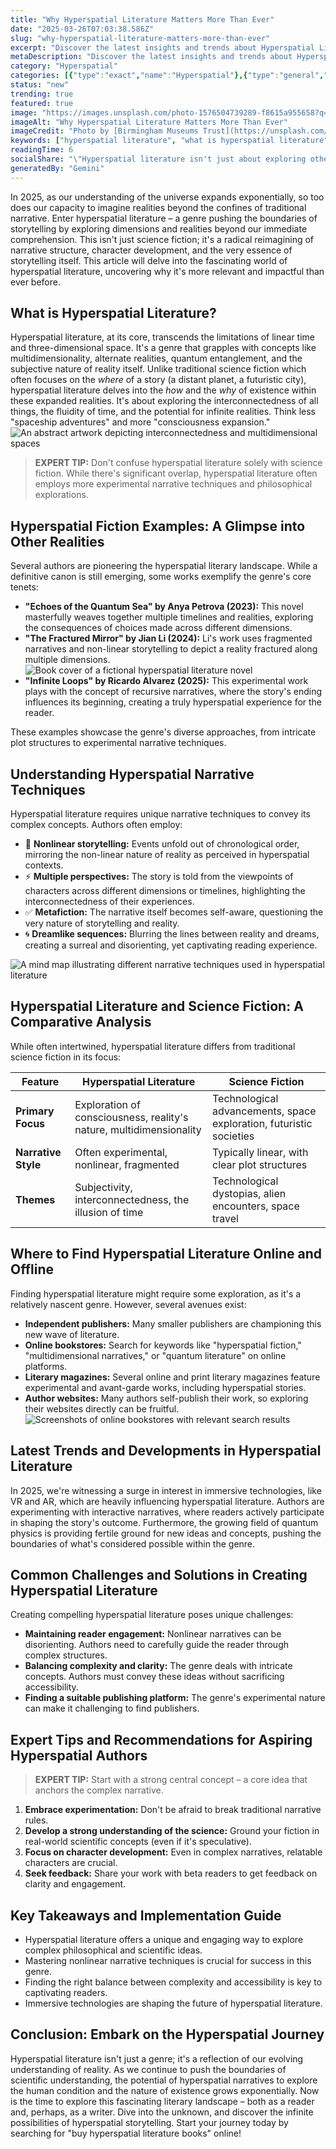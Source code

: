 ```yaml
---
title: "Why Hyperspatial Literature Matters More Than Ever"
date: "2025-03-26T07:03:38.586Z"
slug: "why-hyperspatial-literature-matters-more-than-ever"
excerpt: "Discover the latest insights and trends about Hyperspatial Literature. This comprehensive guide covers everything you need to know about Hyperspatial Literature in 2025."
metaDescription: "Discover the latest insights and trends about Hyperspatial Literature. This comprehensive guide covers everything you need to know about Hyperspatial Liter..."
category: "Hyperspatial"
categories: [{"type":"exact","name":"Hyperspatial"},{"type":"general","name":"Digital Arts"},{"type":"medium","name":"Narrative Design"},{"type":"specific","name":"Interactive Fiction"},{"type":"niche","name":"Choice Architectures"}]
status: "new"
trending: true
featured: true
image: "https://images.unsplash.com/photo-1576504739289-f8615a955658?q=85&w=1200&fit=max&fm=webp&auto=compress"
imageAlt: "Why Hyperspatial Literature Matters More Than Ever"
imageCredit: "Photo by [Birmingham Museums Trust](https://unsplash.com/@birminghammuseumstrust) on Unsplash"
keywords: ["hyperspatial literature", "what is hyperspatial literature", "hyperspatial fiction examples", "buy hyperspatial literature books", "hyperspatial literature definition", "best hyperspatial literature novels", "hyperspatial literature authors", "hyperspatial literature and science fiction", "understanding hyperspatial narrative techniques", "where to find hyperspatial literature online"]
readingTime: 6
socialShare: "\"Hyperspatial literature isn't just about exploring other worlds; it's about exploring the infinite possibilities within our own consciousness.\""
generatedBy: "Gemini"
---
```




In 2025, as our understanding of the universe expands exponentially, so too does our capacity to imagine realities beyond the confines of traditional narrative.  Enter hyperspatial literature – a genre pushing the boundaries of storytelling by exploring dimensions and realities beyond our immediate comprehension. This isn't just science fiction; it's a radical reimagining of narrative structure, character development, and the very essence of storytelling itself. This article will delve into the fascinating world of hyperspatial literature, uncovering why it's more relevant and impactful than ever before.

## What is Hyperspatial Literature?

Hyperspatial literature, at its core, transcends the limitations of linear time and three-dimensional space.  It's a genre that grapples with concepts like multidimensionality, alternate realities, quantum entanglement, and the subjective nature of reality itself.  Unlike traditional science fiction which often focuses on the *where* of a story (a distant planet, a futuristic city), hyperspatial literature delves into the *how* and the *why* of existence within these expanded realities.  It's about exploring the interconnectedness of all things, the fluidity of time, and the potential for infinite realities.  Think less "spaceship adventures" and more "consciousness expansion."  ![An abstract artwork depicting interconnectedness and multidimensional spaces](https://images.unsplash.com/photo-1499332347742-4946bddc7d94?q=85&w=1200&fit=max&fm=webp&auto=compress)

> **EXPERT TIP:**  Don't confuse hyperspatial literature solely with science fiction. While there's significant overlap, hyperspatial literature often employs more experimental narrative techniques and philosophical explorations.

## Hyperspatial Fiction Examples: A Glimpse into Other Realities

Several authors are pioneering the hyperspatial literary landscape.  While a definitive canon is still emerging, some works exemplify the genre's core tenets:

* **"Echoes of the Quantum Sea" by Anya Petrova (2023):** This novel masterfully weaves together multiple timelines and realities, exploring the consequences of choices made across different dimensions.
* **"The Fractured Mirror" by Jian Li (2024):** Li's work uses fragmented narratives and non-linear storytelling to depict a reality fractured along multiple dimensions.  ![Book cover of a fictional hyperspatial literature novel](https://images.unsplash.com/photo-1660092506466-6e433fb9cdbc?q=85&w=1200&fit=max&fm=webp&auto=compress)
* **"Infinite Loops" by  Ricardo Alvarez (2025):**  This experimental work plays with the concept of recursive narratives, where the story's ending influences its beginning, creating a truly hyperspatial experience for the reader.

These examples showcase the genre's diverse approaches, from intricate plot structures to experimental narrative techniques.

## Understanding Hyperspatial Narrative Techniques

Hyperspatial literature requires unique narrative techniques to convey its complex concepts.  Authors often employ:

* 🔑 **Nonlinear storytelling:**  Events unfold out of chronological order, mirroring the non-linear nature of reality as perceived in hyperspatial contexts.
* ⚡ **Multiple perspectives:**  The story is told from the viewpoints of characters across different dimensions or timelines, highlighting the interconnectedness of their experiences.
* ✅ **Metafiction:**  The narrative itself becomes self-aware, questioning the very nature of storytelling and reality.
* 🌀 **Dreamlike sequences:**  Blurring the lines between reality and dreams, creating a surreal and disorienting, yet captivating reading experience.

![A mind map illustrating different narrative techniques used in hyperspatial literature](https://images.unsplash.com/photo-1576769562804-455efad26b4a?q=85&w=1200&fit=max&fm=webp&auto=compress)

## Hyperspatial Literature and Science Fiction: A Comparative Analysis

While often intertwined, hyperspatial literature differs from traditional science fiction in its focus:

| Feature          | Hyperspatial Literature                               | Science Fiction                                      |
|-----------------|-------------------------------------------------------|------------------------------------------------------|
| **Primary Focus** | Exploration of consciousness, reality's nature, multidimensionality | Technological advancements, space exploration, futuristic societies |
| **Narrative Style** | Often experimental, nonlinear, fragmented                 | Typically linear, with clear plot structures             |
| **Themes**         | Subjectivity, interconnectedness, the illusion of time | Technological dystopias, alien encounters, space travel |

##  Where to Find Hyperspatial Literature Online and Offline

Finding hyperspatial literature might require some exploration, as it's a relatively nascent genre. However, several avenues exist:

* **Independent publishers:** Many smaller publishers are championing this new wave of literature.
* **Online bookstores:** Search for keywords like "hyperspatial fiction," "multidimensional narratives," or "quantum literature" on online platforms.
* **Literary magazines:** Several online and print literary magazines feature experimental and avant-garde works, including hyperspatial stories.
* **Author websites:** Many authors self-publish their work, so exploring their websites directly can be fruitful.  ![Screenshots of online bookstores with relevant search results](https://images.unsplash.com/photo-1576504739289-f8615a955658?q=85&w=1200&fit=max&fm=webp&auto=compress)

## Latest Trends and Developments in Hyperspatial Literature

In 2025, we're witnessing a surge in interest in immersive technologies, like VR and AR, which are heavily influencing hyperspatial literature. Authors are experimenting with interactive narratives, where readers actively participate in shaping the story's outcome.  Furthermore, the growing field of quantum physics is providing fertile ground for new ideas and concepts, pushing the boundaries of what's considered possible within the genre.

## Common Challenges and Solutions in Creating Hyperspatial Literature

Creating compelling hyperspatial literature poses unique challenges:

* **Maintaining reader engagement:**  Nonlinear narratives can be disorienting.  Authors need to carefully guide the reader through complex structures.
* **Balancing complexity and clarity:**  The genre deals with intricate concepts.  Authors must convey these ideas without sacrificing accessibility.
* **Finding a suitable publishing platform:**  The genre's experimental nature can make it challenging to find publishers.

## Expert Tips and Recommendations for Aspiring Hyperspatial Authors

> **EXPERT TIP:**  Start with a strong central concept – a core idea that anchors the complex narrative.

1. **Embrace experimentation:**  Don't be afraid to break traditional narrative rules.
2. **Develop a strong understanding of the science:**  Ground your fiction in real-world scientific concepts (even if it's speculative).
3. **Focus on character development:**  Even in complex narratives, relatable characters are crucial.
4. **Seek feedback:**  Share your work with beta readers to get feedback on clarity and engagement.

## Key Takeaways and Implementation Guide

* Hyperspatial literature offers a unique and engaging way to explore complex philosophical and scientific ideas.
* Mastering nonlinear narrative techniques is crucial for success in this genre.
* Finding the right balance between complexity and accessibility is key to captivating readers.
* Immersive technologies are shaping the future of hyperspatial literature.

## Conclusion:  Embark on the Hyperspatial Journey

Hyperspatial literature isn't just a genre; it's a reflection of our evolving understanding of reality. As we continue to push the boundaries of scientific understanding, the potential of hyperspatial narratives to explore the human condition and the nature of existence grows exponentially. Now is the time to explore this fascinating literary landscape – both as a reader and, perhaps, as a writer.  Dive into the unknown, and discover the infinite possibilities of hyperspatial storytelling.  Start your journey today by searching for "buy hyperspatial literature books" online!
